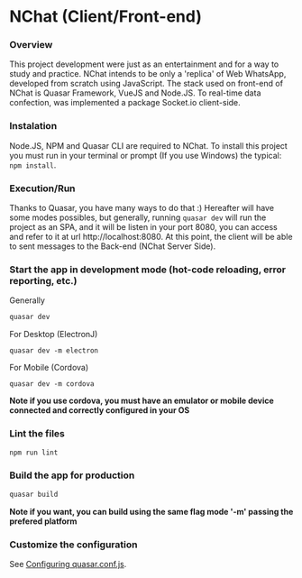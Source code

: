 # NChat (Client/Front-end)

### Overview
This project development were just as an entertainment and for a way to study and practice.
NChat intends to be only a 'replica' of Web WhatsApp, developed from scratch using JavaScript. The stack used on front-end of NChat is Quasar Framework, VueJS and Node.JS. To real-time data confection, was implemented a package Socket.io client-side.

### Instalation
Node.JS, NPM and Quasar CLI are required to NChat. To install this project you must run in your terminal or prompt (If you use Windows) the typical: `npm install`.

### Execution/Run
Thanks to Quasar, you have many ways to do that :)
Hereafter will have some modes possibles, but generally, running `quasar dev` will run the project as an SPA, and it will be listen in your port 8080, you can access and refer to it at url http://localhost:8080. At this point, the client will be able to sent messages to the Back-end (NChat Server Side).

### Start the app in development mode (hot-code reloading, error reporting, etc.)
Generally
```bash
quasar dev
```

For Desktop (ElectronJ)
```
quasar dev -m electron
```

For Mobile (Cordova)
```
quasar dev -m cordova
```

**Note if you use cordova, you must have an emulator or mobile device connected and correctly configured in your OS**

### Lint the files
```bash
npm run lint
```

### Build the app for production
```bash
quasar build
```
**Note if you want, you can build using the same flag mode '-m' passing the prefered platform**

### Customize the configuration
See [Configuring quasar.conf.js](https://quasar.dev/quasar-cli/quasar-conf-js).
